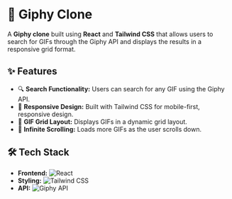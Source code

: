 # 🚀 Giphy Clone

A **Giphy clone** built using **React** and **Tailwind CSS** that allows users to search for GIFs through the Giphy API and displays the results in a responsive grid format.

## ✨ Features

- 🔍 **Search Functionality:** Users can search for any GIF using the Giphy API.
- 📱 **Responsive Design:** Built with Tailwind CSS for mobile-first, responsive design.
- 🎨 **GIF Grid Layout:** Displays GIFs in a dynamic grid layout.
- 🔄 **Infinite Scrolling:** Loads more GIFs as the user scrolls down.

## 🛠️ Tech Stack

- **Frontend:** ![React](https://img.shields.io/badge/React-61DAFB?logo=react&logoColor=white&style=flat)  
- **Styling:** ![Tailwind CSS](https://img.shields.io/badge/Tailwind%20CSS-06B6D4?logo=tailwindcss&logoColor=white&style=flat)
- **API:** ![Giphy API](https://img.shields.io/badge/Giphy%20API-1C1C1C?logo=giphy&logoColor=white&style=flat)

